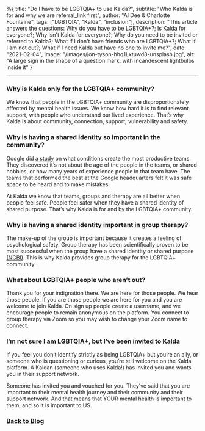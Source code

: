 %{
title: "Do I have to be LGBTQIA+ to use Kalda?",
subtitle: "Who Kalda is for and why we are referral_link first",
author: "Al Dee & Charlotte Fountaine",
tags: ["LGBTQIA", "Kalda", "inclusion"],
description: "This article answers the questions: Why do you have to be LGBTQIA+?; Is Kalda for everyone?; Why isn't Kalda for everyone?; Why do you need to be invited or referred to Kalda?; What if I don't have friends who are LGBTQIA+?; What if I am not out?; What if I need Kalda but have no one to invite me?",
date: "2021-02-04",
image: "/images/jon-tyson-hhq1Lxtuwd8-unsplash.jpg",
alt: "A large sign in the shape of a question mark, with incandescent lightbulbs inside it"
}

---

### Why is Kalda only for the LGBTQIA+ community?

We know that people in the LGBTQIA+ community are disproportionately affected by mental health issues. We know how hard it is to find relevant support, with people who understand our lived experience. That’s why Kalda is about community, connection, support, vulnerability and safety.

### Why is having a shared identity so important in the community?

Google did [a study](https://www.nytimes.com/2016/02/28/magazine/what-google-learned-from-its-quest-to-build-the-perfect-team.html) on what conditions create the most productive teams. They discovered it’s not about the age of the people in the teams, or shared hobbies, or how many years of experience people in that team have. The teams that performed the best at the Google headquarters felt it was safe space to be heard and to make mistakes.

At Kalda we know that teams, groups and therapy are all better when people feel safe. People feel safer when they have a shared identity of shared purpose. That’s why Kalda is for and by the LGBTQIA+ community.

### Why is having a shared identity important in group therapy?

The make-up of the group is important because it creates a feeling of psychological safety. Group therapy has been scientifically proven to be most successful when the group have a shared identity or shared purpose [(NCBI)](https://www.ncbi.nlm.nih.gov/pmc/articles/PMC5553121/). This is why Kalda provides group therapy for the LGBTQIA+ community.

### What about LGBTQIA+ people who aren’t out?

Thank you for your indignation there. We are here for those people. We hear those people. If you are those people we are here for you and you are welcome to join Kalda. On sign up people create a username, and we encourage people to remain anonymous on the platform. You connect to group therapy via Zoom so you may wish to change your Zoom name to connect.

### I’m not sure I am LGBTQIA+, but I’ve been invited to Kalda

If you feel you don’t identify strictly as being LGBTQIA+ but you’re an ally, or someone who is questioning or curious, you’re still welcome on the Kalda platform. A Kaldan (someone who uses Kalda!) has invited you and wants you in their support network.

Someone has invited you and vouched for you. They’ve said that you are important to their mental health journey and their community and their support network. And that means that YOUR mental health is important to them, and so it is important to US.

### [Back to Blog](http://kalda.co/blog)